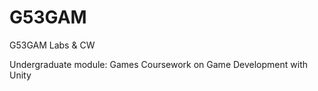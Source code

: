 # G53GAM
G53GAM Labs &amp; CW

Undergraduate module: Games
Coursework on Game Development with Unity
